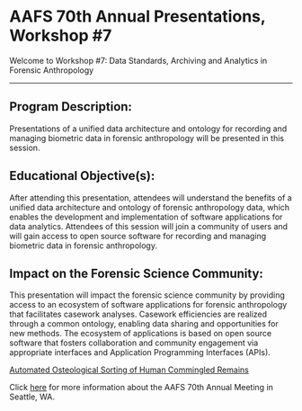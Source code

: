 # AAFS 70th Annual Presentations, Workshop \#7
Welcome to Workshop \#7: Data Standards, Archiving and Analytics in Forensic Anthropology

---

## Program Description:

Presentations of a unified data architecture and ontology for recording and managing biometric data in forensic anthropology will be presented in this session.

## Educational Objective(s): 

After attending this presentation, attendees will understand the benefits of a unified data architecture and ontology of forensic anthropology data, which enables the development and implementation of software applications for data analytics. Attendees of this session will join a community of users and will gain access to open source software for recording and managing biometric data in forensic anthropology.

## Impact on the Forensic Science Community: 

This presentation will impact the forensic science community by providing access to an ecosystem of software applications for forensic anthropology that facilitates casework analyses. Casework efficiencies are realized through a common ontology, enabling data sharing and opportunities for new methods. The ecosystem of applications is based on open source software that fosters collaboration and community engagement via appropriate interfaces and Application Programming Interfaces (APIs).

[Automated Osteological Sorting of Human Commingled Remains](https://github.com/spawaskar-cora/cora-docs/docs/aafs-2018/OsteoSort_Lynch2018AAFS.pdf)

Click [here](https://www.aafs.org/meetings/aafs-70th-annual-scientific-meeting-seattle-washington-2018/) for more information about the AAFS 70th Annual Meeting in Seattle, WA.

